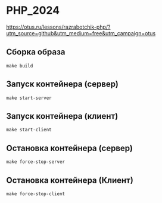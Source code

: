# PHP_2024

https://otus.ru/lessons/razrabotchik-php/?utm_source=github&utm_medium=free&utm_campaign=otus

Сборка образа
--------------------
```shell
make build
```

Запуск контейнера (сервер)
--------------------
```shell
make start-server
```

Запуск контейнера (клиент)
--------------------
```shell
make start-client
```

Остановка контейнера (сервер)
--------------------
```shell
make force-stop-server
```

Остановка контейнера (Клиент)
--------------------
```shell
make force-stop-client
```